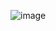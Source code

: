 

![image](https://user-images.githubusercontent.com/58336325/183287616-0c5bc654-aba8-415f-8473-b01f4241c8ec.png)
